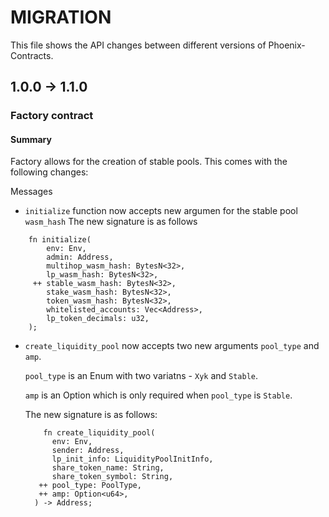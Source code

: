 # MIGRATION

This file shows the API changes between different versions of Phoenix-Contracts.

## 1.0.0 -> 1.1.0

### Factory contract

#### Summary
Factory allows for the creation of stable pools. This comes with the following changes:

Messages 
* `initialize` function now accepts new argumen for the stable pool `wasm_hash`
The new signature is as follows
```Git
    fn initialize(
        env: Env,
        admin: Address,
        multihop_wasm_hash: BytesN<32>,
        lp_wasm_hash: BytesN<32>,
     ++ stable_wasm_hash: BytesN<32>,
        stake_wasm_hash: BytesN<32>,
        token_wasm_hash: BytesN<32>,
        whitelisted_accounts: Vec<Address>,
        lp_token_decimals: u32,
    );
```

* `create_liquidity_pool` now accepts two new arguments `pool_type` and `amp`.

  `pool_type` is an Enum with two variatns - `Xyk` and `Stable`.

  `amp` is an Option<u64> which is only required when `pool_type` is `Stable`.

  The new signature is as follows:
  ```git
      fn create_liquidity_pool(
        env: Env,
        sender: Address,
        lp_init_info: LiquidityPoolInitInfo,
        share_token_name: String,
        share_token_symbol: String,
     ++ pool_type: PoolType,
     ++ amp: Option<u64>,
    ) -> Address;
  ```